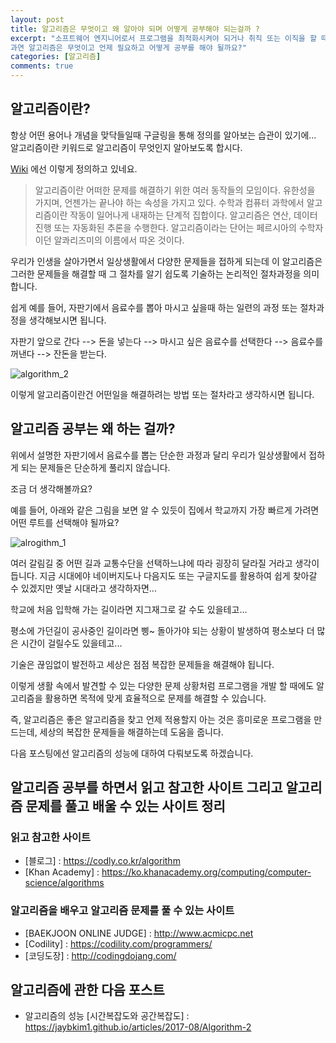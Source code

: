 ```yaml
---
layout: post
title: 알고리즘은 무엇이고 왜 알아야 되며 어떻게 공부해야 되는걸까 ?
excerpt: "소프트웨어 엔지니어로서 프로그램을 최적화시켜야 되거나 취직 또는 이직을 할 때 코딩테스트를 요구하는 기업이 종종 있습니다.
과연 알고리즘은 무엇이고 언제 필요하고 어떻게 공부를 해야 될까요?"
categories: [알고리즘]
comments: true
---
```


## 알고리즘이란?

항상 어떤 용어나 개념을 맞닥들일때 구글링을 통해 정의를 알아보는 습관이 있기에... 알고리즘이란 키워드로 알고리즘이 무엇인지 알아보도록 합시다.

[Wiki](https://ko.wikipedia.org/wiki/%EC%95%8C%EA%B3%A0%EB%A6%AC%EC%A6%98) 에선 이렇게 정의하고 있네요.

>알고리즘이란 어떠한 문제를 해결하기 위한 여러 동작들의 모임이다. 유한성을 가지며, 언젠가는 끝나야 하는 속성을 가지고 있다. 수학과 컴퓨터 과학에서 알고리즘이란 작동이 일어나게 내재하는 단계적 집합이다. 알고리즘은 연산, 데이터 진행 또는 자동화된 추론을 수행한다. 알고리즘이라는 단어는 페르시아의 수학자이던 알콰리즈미의 이름에서 따온 것이다.

우리가 인생을 살아가면서 일상생활에서 다양한 문제들을 접하게 되는데 이 알고리즘은 그러한 문제들을 해결할 때 그 절차를 알기 쉽도록 기술하는 논리적인 절차과정을 의미합니다.

쉽게 예를 들어, 자판기에서 음료수를 뽑아 마시고 싶을때 하는 일련의 과정 또는 절차과정을 생각해보시면 됩니다.

자판기 앞으로 간다 --> 돈을 넣는다 --> 마시고 싶은 음료수를 선택한다 --> 음료수를 꺼낸다 --> 잔돈을 받는다.

![algorithm_2](https://user-images.githubusercontent.com/20435620/29493942-2b79eb20-85db-11e7-8059-cb5c4ea0f2ee.png)


이렇게 알고리즘이란건 어떤일을 해결하려는 방법 또는 절차라고 생각하시면 됩니다.


## 알고리즘 공부는 왜 하는 걸까?

위에서 설명한 자판기에서 음료수를 뽑는 단순한 과정과 달리 우리가 일상생활에서 접하게 되는 문제들은 단순하게 풀리지 않습니다.

조금 더 생각해볼까요?

예를 들어, 아래와 같은 그림을 보면 알 수 있듯이 집에서 학교까지 가장 빠르게 가려면 어떤 루트를 선택해야 될까요?

![alrogithm_1](https://user-images.githubusercontent.com/20435620/29493889-7d60142e-85da-11e7-80f9-bd6743518cd2.png)

여러 갈림길 중 어떤 길과 교통수단을 선택하느냐에 따라 굉장히 달라질 거라고 생각이 듭니다.
지금 시대에야 네이버지도나 다음지도 또는 구글지도를 활용하여 쉽게 찾아갈 수 있겠지만 옛날 시대라고 생각하자면...

학교에 처음 입학해 가는 길이라면 지그재그로 갈 수도 있을테고...

평소에 가던길이 공사중인 길이라면 삥~ 돌아가야 되는 상황이 발생하여 평소보다 더 많은 시간이 걸릴수도 있을테고...

기술은 끊임없이 발전하고 세상은 점점 복잡한 문제들을 해결해야 됩니다.

이렇게 생활 속에서 발견할 수 있는 다양한 문제 상황처럼 프로그램을 개발 할 때에도 알고리즘을 활용하면 목적에 맞게 효율적으로 문제를 해결할 수 있습니다.

즉, 알고리즘은 좋은 알고리즘을 찾고 언제 적용할지 아는 것은 흥미로운 프로그램을 만드는데, 세상의 복잡한 문제들을 해결하는데 도움을 줍니다.


다음 포스팅에선 알고리즘의 성능에 대하여 다뤄보도록 하겠습니다.


## 알고리즘 공부를 하면서 읽고 참고한 사이트 그리고 알고리즘 문제를 풀고 배울 수 있는 사이트 정리

### 읽고 참고한 사이트

* [블로그] : https://codly.co.kr/algorithm
* [Khan Academy] : https://ko.khanacademy.org/computing/computer-science/algorithms

### 알고리즘을 배우고 알고리즘 문제를 풀 수 있는 사이트

* [BAEKJOON ONLINE JUDGE] : http://www.acmicpc.net
* [Codility] : https://codility.com/programmers/
* [코딩도장] : http://codingdojang.com/



## 알고리즘에 관한 다음 포스트

* 알고리즘의 성능 [시간복잡도와 공간복잡도] : https://jaybkim1.github.io/articles/2017-08/Algorithm-2
